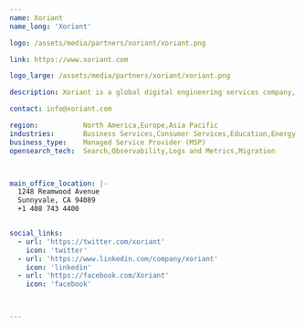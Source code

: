 ```yaml
---
name: Xoriant
name_long: 'Xoriant'

logo: /assets/media/partners/xoriant/xoriant.png

link: https://www.xoriant.com

logo_large: /assets/media/partners/xoriant/xoriant.png

description: Xoriant is a global digital engineering services company, enabling innovation & accelerating time to market for clients by building digital products and platforms. We are driven by our product engineering DNA, culture of innovation, and technology capabilities in Cloud, Security, Data & AI.

contact: info@xoriant.com

region:           North America,Europe,Asia Pacific
industries:       Business Services,Consumer Services,Education,Energy and Utilities,Healthcare,Media and Entertainment,Public Sector,Non-Profit,Retail and e-Commerce,Software and Technology,Financial Services
business_type:    Managed Service Provider (MSP)
opensearch_tech:  Search,Observability,Logs and Metrics,Migration



main_office_location: |-
  1248 Reamwood Avenue
  Sunnyvale, CA 94089
  +1 408 743 4400


social_links:
  - url: 'https://twitter.com/xoriant'
    icon: 'twitter'
  - url: 'https://www.linkedin.com/company/xoriant'
    icon: 'linkedin'
  - url: 'https://facebook.com/Xoriant'
    icon: 'facebook'



---
```

